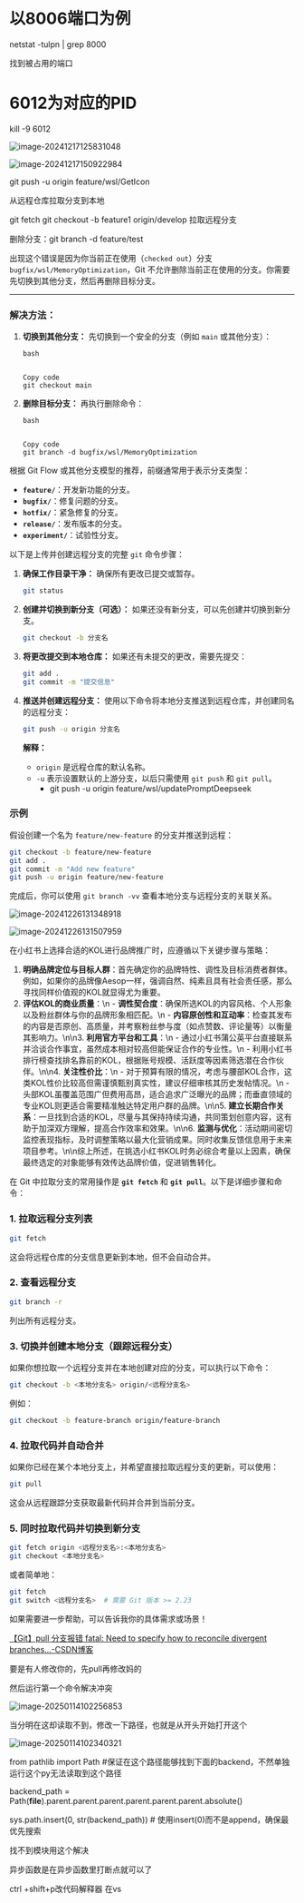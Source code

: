 # 以8006端口为例
netstat -tulpn | grep 8000

找到被占用的端口

# 6012为对应的PID
kill -9 6012

![image-20241217125831048](C:\Users\wsl\AppData\Roaming\Typora\typora-user-images\image-20241217125831048.png)

![image-20241217150922984](C:\Users\wsl\AppData\Roaming\Typora\typora-user-images\image-20241217150922984.png)

git push -u origin feature/wsl/GetIcon









从远程仓库拉取分支到本地

git fetch
git checkout -b feature1 origin/develop    拉取远程分支

删除分支：git branch -d feature/test

出现这个错误是因为你当前正在使用（`checked out`）分支 `bugfix/wsl/MemoryOptimization`，Git 不允许删除当前正在使用的分支。你需要先切换到其他分支，然后再删除目标分支。

------

### 解决方法：

1. **切换到其他分支：** 先切换到一个安全的分支（例如 `main` 或其他分支）：

   ```
   bash
   
   
   Copy code
   git checkout main
   ```

2. **删除目标分支：** 再执行删除命令：

   ```
   bash
   
   
   Copy code
   git branch -d bugfix/wsl/MemoryOptimization
   ```

根据 Git Flow 或其他分支模型的推荐，前缀通常用于表示分支类型：

- **`feature/`**：开发新功能的分支。
- **`bugfix/`**：修复问题的分支。
- **`hotfix/`**：紧急修复的分支。
- **`release/`**：发布版本的分支。
- **`experiment/`**：试验性分支。











以下是上传并创建远程分支的完整 `git` 命令步骤：

1. **确保工作目录干净：**
    确保所有更改已提交或暂存。

   ```bash
   git status
   ```

2. **创建并切换到新分支（可选）：**
    如果还没有新分支，可以先创建并切换到新分支。

   ```bash
   git checkout -b 分支名
   ```

3. **将更改提交到本地仓库：**
    如果还有未提交的更改，需要先提交：

   ```bash
   git add .
   git commit -m "提交信息"
   ```

4. **推送并创建远程分支：**
    使用以下命令将本地分支推送到远程仓库，并创建同名的远程分支：

   ```bash
   git push -u origin 分支名
   ```

   **解释：**

   - `origin` 是远程仓库的默认名称。
   - `-u` 表示设置默认的上游分支，以后只需使用 `git push` 和 `git pull`。
     * git push -u origin feature/wsl/updatePromptDeepseek

### 示例

假设创建一个名为 `feature/new-feature` 的分支并推送到远程：

```bash
git checkout -b feature/new-feature
git add .
git commit -m "Add new feature"
git push -u origin feature/new-feature
```

完成后，你可以使用 `git branch -vv` 查看本地分支与远程分支的关联关系。

![image-20241226131348918](C:\Users\wsl\AppData\Roaming\Typora\typora-user-images\image-20241226131348918.png)

![image-20241226131507959](C:\Users\wsl\AppData\Roaming\Typora\typora-user-images\image-20241226131507959.png)

在小红书上选择合适的KOL进行品牌推广时，应遵循以下关键步骤与策略：

1. **明确品牌定位与目标人群**：首先确定你的品牌特性、调性及目标消费者群体。例如，如果你的品牌像Aesop一样，强调自然、纯素且具有社会责任感，那么寻找同样价值观的KOL就显得尤为重要。
2. **评估KOL的商业质量**：\n  - **调性契合度**：确保所选KOL的内容风格、个人形象以及粉丝群体与你的品牌形象相匹配。\n  - **内容原创性和互动率**：检查其发布的内容是否原创、高质量，并考察粉丝参与度（如点赞数、评论量等）以衡量其影响力。\n\n3. **利用官方平台和工具**：\n  - 通过小红书蒲公英平台直接联系并洽谈合作事宜，虽然成本相对较高但能保证合作的专业性。\n  - 利用小红书排行榜查找排名靠前的KOL，根据账号规模、活跃度等因素筛选潜在合作伙伴。\n\n4. **关注性价比**：\n  - 对于预算有限的情况，考虑与腰部KOL合作，这类KOL性价比较高但需谨慎甄别真实性，建议仔细审核其历史发帖情况。\n  - 头部KOL虽覆盖范围广但费用高昂，适合追求广泛曝光的品牌；而垂直领域的专业KOL则更适合需要精准触达特定用户群的品牌。\n\n5. **建立长期合作关系**：一旦找到合适的KOL，尽量与其保持持续沟通，共同策划创意内容，这有助于加深双方理解，提高合作效率和效果。\n\n6. **监测与优化**：活动期间密切监控表现指标，及时调整策略以最大化营销成果。同时收集反馈信息用于未来项目参考。\n\n综上所述，在挑选小红书KOL时务必综合考量以上因素，确保最终选定的对象能够有效传达品牌价值，促进销售转化。







在 Git 中拉取分支的常用操作是 **`git fetch`** 和 **`git pull`**。以下是详细步骤和命令：

### 1. **拉取远程分支列表**

```bash
git fetch
```

这会将远程仓库的分支信息更新到本地，但不会自动合并。

### 2. **查看远程分支**

```bash
git branch -r
```

列出所有远程分支。

### 3. **切换并创建本地分支（跟踪远程分支）**

如果你想拉取一个远程分支并在本地创建对应的分支，可以执行以下命令：

```bash
git checkout -b <本地分支名> origin/<远程分支名>
```

例如：

```bash
git checkout -b feature-branch origin/feature-branch
```

### 4. **拉取代码并自动合并**

如果你已经在某个本地分支上，并希望直接拉取远程分支的更新，可以使用：

```bash
git pull
```

这会从远程跟踪分支获取最新代码并合并到当前分支。

### 5. **同时拉取代码并切换到新分支**

```bash
git fetch origin <远程分支名>:<本地分支名>
git checkout <本地分支名>
```

或者简单地：

```bash
git fetch
git switch <远程分支名>  # 需要 Git 版本 >= 2.23
```

如果需要进一步帮助，可以告诉我你的具体需求或场景！





[【Git】pull 分支报错 fatal: Need to specify how to reconcile divergent branches...-CSDN博客](https://blog.csdn.net/qq_45677671/article/details/122574671)

要是有人修改你的，先pull再修改妈的

然后运行第一个命令解决冲突









![image-20250114102256853](C:\Users\wsl\AppData\Roaming\Typora\typora-user-images\image-20250114102256853.png)

当分明在这却读取不到，修改一下路径，也就是从开头开始打开这个

![image-20250114102340321](C:\Users\wsl\AppData\Roaming\Typora\typora-user-images\image-20250114102340321.png)



from pathlib import Path  #保证在这个路径能够找到下面的backend，不然单独运行这个py无法读取到这个路径

backend_path = Path(__file__).parent.parent.parent.parent.parent.parent.absolute()

sys.path.insert(0, str(backend_path))  # 使用insert(0)而不是append，确保最优先搜索

找不到模块用这个解决

异步函数是在异步函数里打断点就可以了





ctrl +shift+p改代码解释器  在vs
